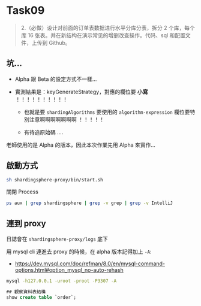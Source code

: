 # Task09
> 2.（必做）设计对前面的订单表数据进行水平分库分表，拆分 2 个库，每个库 16 张表。并在新结构在演示常见的增删改查操作。代码、sql 和配置文件，上传到 Github。

## 坑...
- Alpha 跟 Beta 的設定方式不一樣...
  
- 實測結果是：keyGenerateStrategy，對應的欄位要 **小寫** ！！！！！！！！！！
  - 也就是要 `shardingAlgorithms` 要使用的 `algorithm-expression` 欄位要特別注意啊啊啊啊啊啊啊 ！！！！！
  
  - 有待追原始碼 ....

老師使用的是 Alpha 的版本，因此本次作業先用 Alpha 來實作...

## 啟動方式

```bash
sh shardingsphere-proxy/bin/start.sh
```

關閉 Process
```bash
ps aux | grep shardingsphere | grep -v grep | grep -v IntelliJ
```

## 連到 proxy

日誌會在 `shardingsphere-proxy/logs` 底下

用 mysql cli 連進去 proxy 的時候，在 alpha 版本記得加上 `-A`:
- https://dev.mysql.com/doc/refman/8.0/en/mysql-command-options.html#option_mysql_no-auto-rehash

```bash
mysql -h127.0.0.1 -uroot -proot -P3307 -A
```

```sql
## 觀察資料表結構
show create table `order`;
```
